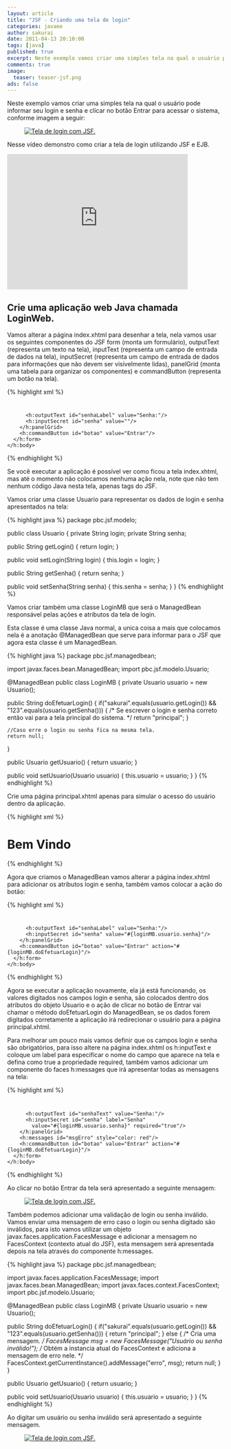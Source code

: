 ```yaml
---
layout: article
title: "JSF - Criando uma tela de login"
categories: javaee
author: sakurai
date: 2011-04-13 20:10:00
tags: [java]
published: true
excerpt: Neste exemplo vamos criar uma simples tela na qual o usuário pode informar seu login e senha e clicar no botão Entrar para acessar o sistema.
comments: true
image:
  teaser: teaser-jsf.png
ads: false
---
```


Neste exemplo vamos criar uma simples tela na qual o usuário pode informar seu login e senha e clicar no botão Entrar para acessar o sistema, conforme imagem a seguir:

<figure>
    <a href="/images/2011-04-13-jsf-tela-login-01.png"><img src="/images/2011-04-13-jsf-tela-login-01.png" alt="Tela de login com JSF."></a>
</figure>

Nesse vídeo demonstro como criar a tela de login utilizando JSF e EJB.

<iframe width="420" height="315" src="https://www.youtube.com/embed/fxQst-VcKQo" frameborder="0" allowfullscreen></iframe>

## Crie uma aplicação web Java chamada LoginWeb.

Vamos alterar a página index.xhtml para desenhar a tela, nela vamos usar os seguintes componentes do JSF form (monta um formulário), outputText (representa um texto na tela), inputText (representa um campo de entrada de dados na tela), inputSecret (representa um campo de entrada de dados para informações que não devem ser visivelmente lidas), panelGrid (monta uma tabela para organizar os componentes) e commandButton (representa um botão na tela).

{% highlight xml %}
<?xml version='1.0' encoding='UTF-8' ?>
<!DOCTYPE html PUBLIC "-//W3C//DTD XHTML 1.0 Transitional//EN"
  "http://www.w3.org/TR/xhtml1/DTD/xhtml1-transitional.dtd">
<html xmlns="http://www.w3.org/1999/xhtml"
      xmlns:h="http://java.sun.com/jsf/html">
    <h:head>
        <title>Login Web</title>
    </h:head>
    <h:body>
      <h:form id="formLogin">
        <h1><h:outputText id="bemVindo" value="Bem vindo(a) ao sistema."/></h1>
        <h:panelGrid id="gridLoginSenha" columns="2">
          <h:outputText id="loginLabel" value="Login:"/>
          <h:inputText id="login" value=""/>

          <h:outputText id="senhaLabel" value="Senha:"/>
          <h:inputSecret id="senha" value=""/>
        </h:panelGrid>
        <h:commandButton id="botao" value="Entrar"/>
      </h:form>
    </h:body>
</html>
{% endhighlight %}

Se você executar a aplicação é possível ver como ficou a tela index.xhtml, mas até o momento não colocamos nenhuma ação nela, note que não tem nenhum código Java nesta tela, apenas tags do JSF.

Vamos criar uma classe Usuario para representar os dados de login e senha apresentados na tela:

{% highlight java %}
package pbc.jsf.modelo;

public class Usuario {
  private String login;
  private String senha;

  public String getLogin() {
    return login;
  }

  public void setLogin(String login) {
    this.login = login;
  }

  public String getSenha() {
    return senha;
  }

  public void setSenha(String senha) {
    this.senha = senha;
  }
}
{% endhighlight %}

Vamos criar também uma classe LoginMB que será o ManagedBean responsável pelas ações e atributos da tela de login.

Esta classe é uma classe Java normal, a unica coisa a mais que colocamos nela é a anotação @ManagedBean que serve para informar para o JSF que agora esta classe é um ManagedBean.

{% highlight java %}
package pbc.jsf.managedbean;

import javax.faces.bean.ManagedBean;
import pbc.jsf.modelo.Usuario;

@ManagedBean
public class LoginMB {
  private Usuario usuario = new Usuario();

  public String doEfetuarLogin() {
    if("sakurai".equals(usuario.getLogin()) &&
       "123".equals(usuario.getSenha())) {
      /* Se escrever o login e senha correto então vai para a tela principal do sistema. */
      return "principal";
    }

    //Caso erre o login ou senha fica na mesma tela.
    return null;
  }

  public Usuario getUsuario() {
    return usuario;
  }

  public void setUsuario(Usuario usuario) {
    this.usuario = usuario;
  }
}
{% endhighlight %}

Crie uma página principal.xhtml apenas para simular o acesso do usuário dentro da aplicação.

{% highlight xml %}
<?xml version="1.0" encoding="UTF-8"?>
<!DOCTYPE html PUBLIC "-//W3C//DTD XHTML 1.0 Strict//EN" "http://www.w3.org/TR/xhtml1/DTD/xhtml1-strict.dtd">
<html xmlns="http://www.w3.org/1999/xhtml"
      xmlns:h="http://java.sun.com/jsf/html">
    <h:head>
        <meta http-equiv="Content-Type" content="text/html; charset=UTF-8"/>
        <title>Login Web</title>
    </h:head>
    <h:body>
        <h1>Bem Vindo</h1>
    </h:body>
</html>
{% endhighlight %}

Agora que criamos o ManagedBean vamos alterar a página index.xhtml para adicionar os atributos login e senha, também vamos colocar a ação do botão:

{% highlight xml %}
<?xml version='1.0' encoding='UTF-8' ?>
<!DOCTYPE html PUBLIC "-//W3C//DTD XHTML 1.0 Transitional//EN"
  "http://www.w3.org/TR/xhtml1/DTD/xhtml1-transitional.dtd">
<html xmlns="http://www.w3.org/1999/xhtml"
      xmlns:h="http://java.sun.com/jsf/html">
    <h:head>
        <title>Login Web</title>
    </h:head>
    <h:body>
      <h:form id="formLogin">
        <h1><h:outputText id="bemVindo" value="Bem vindo(a) ao sistema."/></h1>
        <h:panelGrid id="gridLoginSenha" columns="2">
          <h:outputText id="loginLabel" value="Login:"/>
          <h:inputText id="login" value="#{loginMB.usuario.login}"/>

          <h:outputText id="senhaLabel" value="Senha:"/>
          <h:inputSecret id="senha" value="#{loginMB.usuario.senha}"/>
        </h:panelGrid>
        <h:commandButton id="botao" value="Entrar" action="#{loginMB.doEfetuarLogin}"/>
      </h:form>
    </h:body>
</html>
{% endhighlight %}

Agora se executar a aplicação novamente, ela já está funcionando, os valores digitados nos campos login e senha, são colocados dentro dos atributos do objeto Usuario e o ação de clicar no botão de Entrar vai chamar o método doEfetuarLogin do ManagedBean, se os dados forem digitados corretamente a aplicação irá redirecionar o usuário para a página principal.xhtml.

Para melhorar um pouco mais vamos definir que os campos login e senha são obrigatórios, para isso altere na página index.xhtml os h:inputText e coloque um label para especificar o nome do campo que aparece na tela e defina como true a propriedade required, também vamos adicionar um componente do faces h:messages que irá apresentar todas as mensagens na tela:

{% highlight xml %}
<?xml version='1.0' encoding='UTF-8' ?>
<!DOCTYPE html PUBLIC "-//W3C//DTD XHTML 1.0 Transitional//EN"
  "http://www.w3.org/TR/xhtml1/DTD/xhtml1-transitional.dtd">
<html xmlns="http://www.w3.org/1999/xhtml"
      xmlns:h="http://java.sun.com/jsf/html">
    <h:head>
        <title>Login Web</title>
    </h:head>
    <h:body>
      <h:form id="formLogin">
       <h1><h:outputText id="bemVindo" value="Bem vindo(a) ao sistema."/></h1>
        <h:panelGrid id="gridLoginSenha" columns="2">
          <h:outputText id="loginText" value="Login:"/>
          <h:inputText id="login" label="Login"
            value="#{loginMB.usuario.login}" required="true"/>

          <h:outputText id="senhaText" value="Senha:"/>
          <h:inputSecret id="senha" label="Senha"
            value="#{loginMB.usuario.senha}" required="true"/>
        </h:panelGrid>
        <h:messages id="msgErro" style="color: red"/>
        <h:commandButton id="botao" value="Entrar" action="#{loginMB.doEfetuarLogin}"/>
      </h:form>
    </h:body>
</html>
{% endhighlight %}

Ao clicar no botão Entrar da tela será apresentado a seguinte mensagem:

<figure>
    <a href="/images/2011-04-13-jsf-tela-login-02.png"><img src="/images/2011-04-13-jsf-tela-login-02.png" alt="Tela de login com JSF."></a>
</figure>

Também podemos adicionar uma validação de login ou senha inválido. Vamos enviar uma mensagem de erro caso o login ou senha digitado são inválidos, para isto vamos utilizar um objeto javax.faces.application.FacesMessage e adicionar a mensagem no FacesContext (contexto atual do JSF), esta mensagem será apresentada depois na tela através do componente h:messages.

{% highlight java %}
package pbc.jsf.managedbean;

import javax.faces.application.FacesMessage;
import javax.faces.bean.ManagedBean;
import javax.faces.context.FacesContext;
import pbc.jsf.modelo.Usuario;

@ManagedBean
public class LoginMB {
  private Usuario usuario = new Usuario();

  public String doEfetuarLogin() {
    if("sakurai".equals(usuario.getLogin())
            && "123".equals(usuario.getSenha())) {
      return "principal";
    } else {
      /* Cria uma mensagem. */
      FacesMessage msg = new FacesMessage("Usuário ou senha inválido!");
      /* Obtém a instancia atual do FacesContext e adiciona a mensagem de erro nele. */
      FacesContext.getCurrentInstance().addMessage("erro", msg);
      return null;
    }
  }

  public Usuario getUsuario() {
    return usuario;
  }

  public void setUsuario(Usuario usuario) {
    this.usuario = usuario;
  }
}
{% endhighlight %}

Ao digitar um usuário ou senha inválido será apresentado a seguinte mensagem.

<figure>
    <a href="/images/2011-04-13-jsf-tela-login-03.png"><img src="/images/2011-04-13-jsf-tela-login-03.png" alt="Tela de login com JSF."></a>
</figure>
